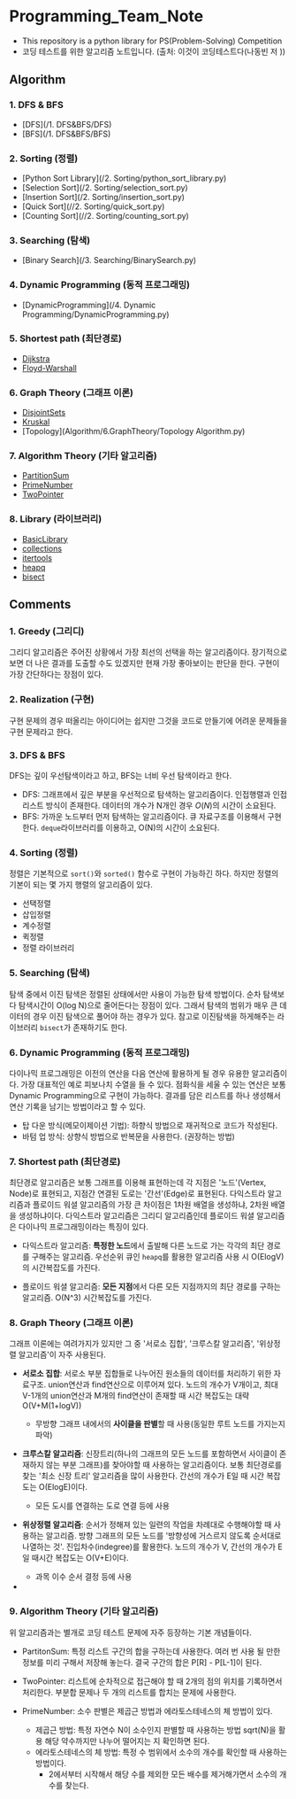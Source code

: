 # Programming_Team_Note

- This repository is a python library for PS(Problem-Solving) Competition
- 코딩 테스트를 위한 알고리즘 노트입니다. (출처: 이것이 코딩테스트다(나동빈 저 ))

## Algorithm

### 1. DFS & BFS

- [DFS](/1. DFS&BFS/DFS)
- [BFS](/1. DFS&BFS/BFS)

### 2. Sorting (정렬)

- [Python Sort Library](/2. Sorting/python_sort_library.py)
- [Selection Sort](/2. Sorting/selection_sort.py)
- [Insertion Sort](/2. Sorting/insertion_sort.py)
- [Quick Sort](//2. Sorting/quick_sort.py)
- [Counting Sort](//2. Sorting/counting_sort.py)

### 3. Searching (탐색)

- [Binary Search](/3. Searching/BinarySearch.py)

### 4. Dynamic Programming (동적 프로그래밍)

- [DynamicProgramming](/4. Dynamic Programming/DynamicProgramming.py)

### 5. Shortest path (최단경로)

- [Dijkstra](Algorithm/5.ShortestPath/Dijkstra.py)
- [Floyd-Warshall](Algorithm/5.ShortestPath/Floyd-Warshall.py)

### 6. Graph Theory (그래프 이론)

- [DisjointSets](Algorithm/6.GraphTheory/DisjointSets.py)
- [Kruskal](Algorithm/6.GraphTheory/KruskalAlgorithm.py)
- [Topology](Algorithm/6.GraphTheory/Topology Algorithm.py)

### 7. Algorithm Theory (기타 알고리즘)

- [PartitionSum](Algorithm/7.AlgorithmTheory/PartitionSum.py)
- [PrimeNumber](Algorithm/7.AlgorithmTheory/PrimeNumber.py)
- [TwoPointer](Algorithm/7.AlgorithmTheory/TwoPointers.py)

### 8. Library (라이브러리) 

- [BasicLibrary](Algorithm/8.Library/BasicLibrary.py)
- [collections](Algorithm/8.Library/collections.py)
- [itertools](Algorithm/8.Library/itertools.py)
- [heapq](Algorithm/8.Library/heapq.py)
- [bisect](Algorithm/8.Library/bisect.py)


## Comments

### 1.  Greedy  (그리디)

 그리디 알고리즘은 주어진 상황에서 가장 최선의 선택을 하는 알고리즘이다. 장기적으로 보면 더 나은 결과를 도출할 수도 있겠지만 현재 가장 좋아보이는 판단을 한다. 구현이 가장 간단하다는 장점이 있다.

### 2. Realization (구현)

 구현 문제의 경우 떠올리는 아이디어는 쉽지만 그것을 코드로 만들기에 어려운 문제들을 구현 문제라고 한다.

### 3. DFS & BFS

 DFS는 깊이 우선탐색이라고 하고, BFS는 너비 우선 탐색이라고 한다.

- DFS: 그래프에서 깊은 부분을 우선적으로 탐색하는 알고리즘이다. 인접행렬과 인접 리스트 방식이 존재한다. 데이터의 개수가 N개인 경우 $O(N)$의 시간이 소요된다.
- BFS: 가까운 노드부터 먼저 탐색하는 알고리즘이다. 큐 자료구조를 이용해서 구현한다.  `deque`라이브러리를 이용하고, O(N)의 시간이 소요된다.

### 4. Sorting (정렬)

정렬은 기본적으로 `sort()`와 `sorted()` 함수로 구현이 가능하긴 하다. 하지만 정렬의 기본이 되는 몇 가지 행렬의 알고리즘이 있다.

- 선택정렬
- 삽입정렬
- 계수정렬
- 퀵정렬
- 정렬 라이브러리

### 5. Searching (탐색)

 탐색 중에서 이진 탐색은 정렬된 상태에서만 사용이 가능한 탐색 방법이다. 순차 탐색보다 탐색시간이 O(log N)으로 줄어든다는 장점이 있다. 그래서 탐색의 범위가 매우 큰 데이터의 경우 이진 탐색으로 풀어야 하는 경우가 있다. 참고로 이진탐색을 하게해주는 라이브러리 `bisect`가 존재하기도 한다.

### 6. Dynamic Programming (동적 프로그래밍)

 다이나믹 프로그래밍은 이전의 연산을 다음 연산에 활용하게 될 경우 유용한 알고리즘이다. 가장 대표적인 예로 피보나치 수열을 들 수 있다. 점화식을 세울 수 있는 연산은 보통 Dynamic Programming으로 구현이 가능하다. 결과를 담은 리스트를 하나 생성해서 연산 기록을 남기는 방법이라고 할 수 있다.
 - 탑 다운 방식(메모이제이션 기법): 하향식 방법으로 재귀적으로 코드가 작성된다.
 - 바텀 업 방식: 상향식 방법으로 반복문을 사용한다. (권장하는 방법)

### 7. Shortest path (최단경로)
 최단경로 알고리즘은 보통 그래프를 이용해 표현하는데 각 지점은 '노드'(Vertex, Node)로 표현되고, 지점간 연결된 도로는 '간선'(Edge)로 표현된다. 다익스트라 알고리즘과 플로이드 워셜 알고리즘의 가장 큰 차이점은 1차원 배열을 생성하냐, 2차원 배열을 생성하냐이다. 다익스트라 알고리즘은 그리디 알고리즘인데 플로이드 워셜 알고리즘은 다이나믹 프로그래밍이라는 특징이 있다.

 - 다익스트라  알고리즘: **특정한 노드**에서 출발해 다른 노드로 가는 각각의 최단 경로를 구해주는 알고리즘. 우선순위 큐인 `heapq`를 활용한 알고리즘 사용 시 O(ElogV)의 시간복잡도를 가진다.

 - 플로이드 워셜 알고리즘: **모든 지점**에서 다른 모든 지점까지의 최단 경로를 구하는 알고리즘. O(N^3) 시간복잡도를 가진다.


### 8. Graph Theory (그래프 이론)
 그래프 이론에는 여려가지가 있지만 그 중 '서로소 집합', '크루스칼 알고리즘', '위상정렬 알고리즘'이 자주 사용된다.

 - **서로소 집합**: 서로소 부분 집합들로 나누어진 원소들의 데이터를 처리하기 위한 자료구조. union연산과 find연산으로 이루어져 있다. 노드의 개수가 V개이고, 최대 V-1개의 union연산과 M개의 find연산이 존재할 때 시간 복잡도는 대략 O(V+M(1+logV))
    - 무방향 그래프 내에서의 **사이클을 판별**할 때 사용(동일한 루트 노드를 가지는지 파악)

 - **크루스칼 알고리즘**: 신장트리(하나의 그래프의 모든 노드를 포함하면서 사이클이 존재하지 않는 부분 그래프)를 찾아야할 때 사용하는 알고리즘이다. 보통 최단경로를 찾는 '최소 신장 트리' 알고리즘을 많이 사용한다.  간선의 개수가 E일 때 시간 복잡도는 O(ElogE)이다.
    - 모든 도시를 연결하는 도로 연결 등에 사용


 - **위상정렬 알고리즘**: 순서가 정해져 있는 일련의 작업을 차례대로 수행해야할 때 사용하는 알고리즘. 방향 그래프의 모든 노드를 '방향성에 거스르지 않도록 순서대로 나열하는 것'. 진입차수(indegree)를 활용한다. 노드의 개수가 V, 간선의 개수가 E일 때시간 복잡도는 O(V+E)이다.
    - 과목 이수 순서 결정 등에 사용
- 
### 9. Algorithm Theory (기타 알고리즘)
위 알고리즘과는 별개로 코딩 테스트 문제에 자주 등장하는 기본 개념들이다.

- PartitonSum: 특정 리스트 구간의 합을 구하는데 사용한다. 여러 번 사용 될 만한 정보를 미리 구해서 저장해 놓는다. 결국 구간의 합은 P[R] - P[L-1]이 된다.

- TwoPointer: 리스트에 순차적으로 접근해야 할 때 2개의 점의 위치를 기록하면서 처리한다. 부분합 문제나 두 개의 리스트를 합치는 문제에 사용한다.

- PrimeNumber: 소수 판별은 제곱근 방법과 에라토스테네스의 체 방법이 있다.
    - 제곱근 방법: 특정 자연수 N이 소수인지 판별할 때 사용하는 방법 sqrt(N)을 활용 해당 약수까지만 나누어 떨어지는 지 확인하면 된다.
    - 에라토스테네스의 체 방법: 특정 수 범위에서 소수의 개수를 확인할 때 사용하는 방법이다.
        - 2에서부터 시작해서 해당 수를 제외한 모든 배수를 제거해가면서 소수의 개수를 찾는다.

